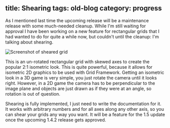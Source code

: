 title: Shearing
tags: old-blog
category: progress
---

As I mentioned last time the upcoming release will be a maintenance release
with some much-needed cleanup. While I'm still waiting for approval I have been
working on a new feature for rectangular grids that I had wanted to do for
quite a while now, but couldn't until the cleanup: I'm talking about shearing.

![Screenshot of sheared grid](shearing.png)

This is an un-rotated rectangular grid with skewed axes to create the popular
2:1 isometric look. This is quite powerful, because it allows for isometric 2D
graphics to be used with Grid Framework. Getting an isometric look in a 3D game
is very simple, you just rotate the camera until it looks right. However, in a
2D game the camera has to be perpendicular to the image plane and objects are
just drawn as if they were at an angle, so rotation is out of question.

Shearing is fully implemented, I just need to write the documentation for it.
It works with arbitrary numbers and for all axes along any other axis, so you
can shear your grids any way you want. It will be a feature for the 1.5 update
once the upcoming 1.4.2 release gets approved.
